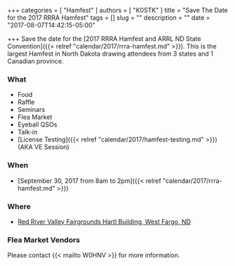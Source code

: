 +++
categories = [ "Hamfest" ]
authors = [ "K0STK" ]
title = "Save The Date for the 2017 RRRA Hamfest"
tags = []
slug = ""
description = ""
date = "2017-08-07T14:42:15-05:00"

+++
Save the date for the
[2017 RRRA Hamfest and ARRL ND State Convention]({{< relref "calendar/2017/rrra-hamfest.md" >}}).
This is the largest Hamfest in North Dakota drawing attendees from 3 states and
1 Canadian province.

<!--more-->
### What

* Food
* Raffle
* Seminars
* Flea Market
* Eyeball QSOs
* Talk-in
* [License Testing]({{< relref "calendar/2017/hamfest-testing.md" >}}) (AKA VE Session)

### When

* [September 30, 2017 from 8am to 2pm]({{< relref "calendar/2017/rrra-hamfest.md" >}})

### Where

* [Red River Valley Fairgrounds Hartl Building, West Fargo, ND](/places/rrv-fairgrounds-hartl-building/)

### Flea Market Vendors

Please contact {{< mailto W0HNV >}} for more information.
